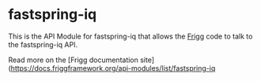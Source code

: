 # fastspring-iq
    
This is the API Module for fastspring-iq that allows the [Frigg](https://friggframework.org) code to talk to the fastspring-iq API.

Read more on the [Frigg documentation site](https://docs.friggframework.org/api-modules/list/fastspring-iq